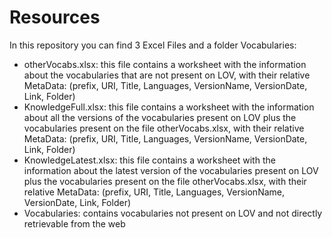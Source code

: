 # Resources
In this repository you can find 3 Excel Files and a folder Vocabularies:
 - otherVocabs.xlsx: this file contains a worksheet with the information about the vocabularies that are not present on LOV, with their relative MetaData: (prefix, URI, Title, Languages, VersionName, VersionDate, Link, Folder)
 - KnowledgeFull.xlsx: this file contains a worksheet with the information about all the versions of the vocabularies present on LOV plus the vocabularies present on the file otherVocabs.xlsx, with their relative MetaData: (prefix, URI, Title, Languages, VersionName, VersionDate, Link, Folder)
 - KnowledgeLatest.xlsx: this file contains a worksheet with the information about the latest version of the vocabularies present on LOV plus the vocabularies present on the file otherVocabs.xlsx, with their relative MetaData: (prefix, URI, Title, Languages, VersionName, VersionDate, Link, Folder)
 - Vocabularies: contains vocabularies not present on LOV and not directly retrievable from the web